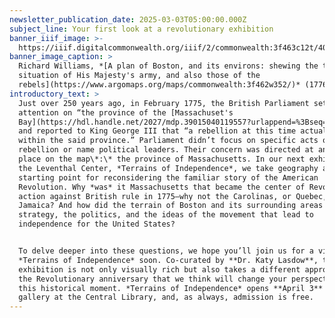 ```yaml
---
newsletter_publication_date: 2025-03-03T05:00:00.000Z
subject_line: Your first look at a revolutionary exhibition
banner_iiif_image: >-
  https://iiif.digitalcommonwealth.org/iiif/2/commonwealth:3f463c12t/405,1766,6792,2812/1200,/0/default.jpg
banner_image_caption: >
  Richard Williams, *[A plan of Boston, and its environs: shewing the true
  situation of His Majesty's army, and also those of the
  rebels](https://www.argomaps.org/maps/commonwealth:3f462w352/)* (1776)
introductory_text: >
  Just over 250 years ago, in February 1775, the British Parliament set its
  attention on “the province of the [Massachuset's
  Bay](https://hdl.handle.net/2027/mdp.39015040119557?urlappend=%3Bseq=151%3Bownerid=1304246-157),”
  and reported to King George III that “a rebellion at this time actually exists
  within the said province.” Parliament didn’t focus on specific acts of
  rebellion or name political leaders. Their concern was directed at an entire
  place on the map\*:\* the province of Massachusetts. In our next exhibition at
  the Leventhal Center, *Terrains of Independence*, we take geography as the
  starting point for reconsidering the familiar story of the American
  Revolution. Why *was* it Massachusetts that became the center of Revolutionary
  action against British rule in 1775—why not the Carolinas, or Quebec, or
  Jamaica? And how did the terrain of Boston and its surrounding areas shape the
  strategy, the politics, and the ideas of the movement that lead to
  independence for the United States?


  To delve deeper into these questions, we hope you’ll join us for a visit
  *Terrains of Independence* soon. Co-curated by **Dr. Katy Lasdow**, the
  exhibition is not only visually rich but also takes a different approach to
  the Revolutionary anniversary that we think will change your perspective on
  this historical moment. *Terrains of Independence* opens **April 3** in our
  gallery at the Central Library, and, as always, admission is free.
---
```


